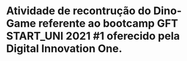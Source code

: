 # Atividade de recontrução do Dino-Game referente ao bootcamp GFT START_UNI 2021 #1 oferecido pela Digital Innovation One.
